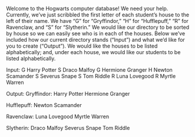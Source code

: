 Welcome to the Hogwarts computer database! We need your help. Currently, we’ve just scribbled the first letter of each student’s house to the left of their name. We have “G” for “Gryffindor,” “H” for “Hufflepuff,” “R” for Ravenclaw, and “S” for “Slytherin.”   We would like our directory to be sorted by house so we can easily see who is in each of the houses. Below we’ve included how our current directory stands (“Input”) and what we’d like for you to create (“Output”). We would like the houses to be listed alphabetically; and, under each house, we would like our students to be listed alphabetically.

Input:
G Harry Potter
S Draco Malfoy
G Hermione Granger
H Newton Scamander
S Severus Snape
S Tom Riddle
R Luna Lovegood
R Myrtle Warren

Output:
Gryffindor:
Harry Potter
Hermione Granger

Hufflepuff:
Newton Scamander

Ravenclaw:
Luna Lovegood
Myrtle Warren

Slytherin:
Draco Malfoy
Severus Snape
Tom Riddle
